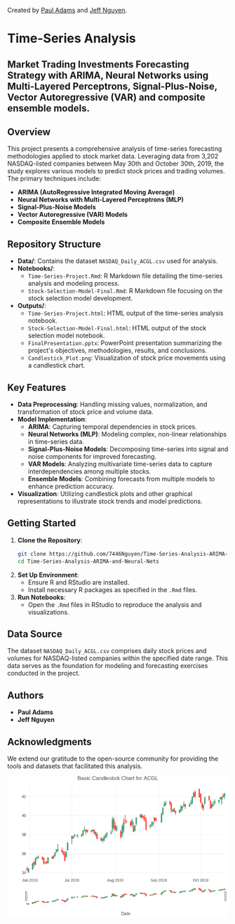 Created by [Paul Adams](https://github.com/PaulAdams4361) and [Jeff Nguyen](https://github.com/7446Nguyen).
# Time-Series Analysis 
## Market Trading Investments Forecasting Strategy with ARIMA, Neural Networks using Multi-Layered Perceptrons, Signal-Plus-Noise, Vector Autoregressive (VAR) and composite ensemble models.

## Overview

This project presents a comprehensive analysis of time-series forecasting methodologies applied to stock market data. Leveraging data from 3,202 NASDAQ-listed companies between May 30th and October 30th, 2019, the study explores various models to predict stock prices and trading volumes. The primary techniques include:

- **ARIMA (AutoRegressive Integrated Moving Average)**
- **Neural Networks with Multi-Layered Perceptrons (MLP)**
- **Signal-Plus-Noise Models**
- **Vector Autoregressive (VAR) Models**
- **Composite Ensemble Models**

## Repository Structure

- **Data/**: Contains the dataset `NASDAQ_Daily_ACGL.csv` used for analysis.
- **Notebooks/**:
  - `Time-Series-Project.Rmd`: R Markdown file detailing the time-series analysis and modeling process.
  - `Stock-Selection-Model-Final.Rmd`: R Markdown file focusing on the stock selection model development.
- **Outputs/**:
  - `Time-Series-Project.html`: HTML output of the time-series analysis notebook.
  - `Stock-Selection-Model-Final.html`: HTML output of the stock selection model notebook.
  - `FinalPresentation.pptx`: PowerPoint presentation summarizing the project's objectives, methodologies, results, and conclusions.
  - `Candlestick_Plot.png`: Visualization of stock price movements using a candlestick chart.

## Key Features

- **Data Preprocessing**: Handling missing values, normalization, and transformation of stock price and volume data.
- **Model Implementation**:
  - **ARIMA**: Capturing temporal dependencies in stock prices.
  - **Neural Networks (MLP)**: Modeling complex, non-linear relationships in time-series data.
  - **Signal-Plus-Noise Models**: Decomposing time-series into signal and noise components for improved forecasting.
  - **VAR Models**: Analyzing multivariate time-series data to capture interdependencies among multiple stocks.
  - **Ensemble Models**: Combining forecasts from multiple models to enhance prediction accuracy.
- **Visualization**: Utilizing candlestick plots and other graphical representations to illustrate stock trends and model predictions.

## Getting Started

1. **Clone the Repository**:
   ```bash
   git clone https://github.com/7446Nguyen/Time-Series-Analysis-ARIMA-and-Neural-Nets.git
   cd Time-Series-Analysis-ARIMA-and-Neural-Nets
   ```
2. **Set Up Environment**:
   - Ensure R and RStudio are installed.
   - Install necessary R packages as specified in the `.Rmd` files.
3. **Run Notebooks**:
   - Open the `.Rmd` files in RStudio to reproduce the analysis and visualizations.

## Data Source

The dataset `NASDAQ_Daily_ACGL.csv` comprises daily stock prices and volumes for NASDAQ-listed companies within the specified date range. This data serves as the foundation for modeling and forecasting exercises conducted in the project.

## Authors

- **Paul Adams**
- **Jeff Nguyen**

## Acknowledgments

We extend our gratitude to the open-source community for providing the tools and datasets that facilitated this analysis.



<p align="center"> 
<img src="./project_files/images/Candlestick_Plot.png" class="border">
</p>
